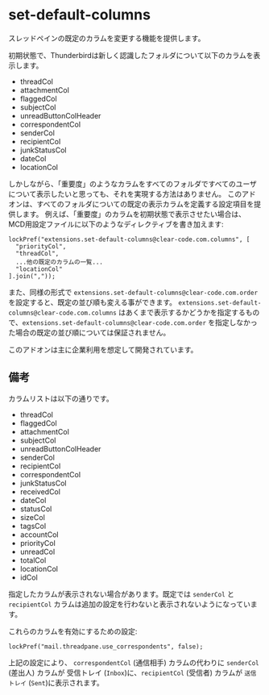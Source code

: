 set-default-columns
===================

スレッドペインの既定のカラムを変更する機能を提供します。

初期状態で、Thunderbirdは新しく認識したフォルダについて以下のカラムを表示します。

 * threadCol
 * attachmentCol
 * flaggedCol
 * subjectCol
 * unreadButtonColHeader
 * correspondentCol
 * senderCol
 * recipientCol
 * junkStatusCol
 * dateCol
 * locationCol

しかしながら、「重要度」のようなカラムをすべてのフォルダですべてのユーザについて表示したいと思っても、それを実現する方法はありません。
このアドオンは、すべてのフォルダについての既定の表示カラムを定義する設定項目を提供します。
例えば、「重要度」のカラムを初期状態で表示させたい場合は、MCD用設定ファイルに以下のようなディレクティブを書き加えます:

    lockPref("extensions.set-default-columns@clear-code.com.columns", [
      "priorityCol",
      "threadCol",
      ...他の既定のカラムの一覧...
      "locationCol"
    ].join(","));

また、同様の形式で `extensions.set-default-columns@clear-code.com.order` を設定すると、既定の並び順も変える事ができます。
`extensions.set-default-columns@clear-code.com.columns` はあくまで表示するかどうかを指定するもので、`extensions.set-default-columns@clear-code.com.order` を指定しなかった場合の既定の並び順については保証されません。

このアドオンは主に企業利用を想定して開発されています。

備考
----

カラムリストは以下の通りです。

* threadCol
* flaggedCol
* attachmentCol
* subjectCol
* unreadButtonColHeader
* senderCol
* recipientCol
* correspondentCol
* junkStatusCol
* receivedCol
* dateCol
* statusCol
* sizeCol
* tagsCol
* accountCol
* priorityCol
* unreadCol
* totalCol
* locationCol
* idCol

指定したカラムが表示されない場合があります。既定では `senderCol` と `recipientCol` カラムは追加の設定を行わないと表示されないようになっています。

これらのカラムを有効にするための設定:

    lockPref("mail.threadpane.use_correspondents", false);

上記の設定により、 `correspondentCol` (通信相手) カラムの代わりに `senderCol` (差出人) カラムが 受信トレイ (`Inbox`)に、`recipientCol` (受信者) カラムが `送信トレイ` (`Sent`)に表示されます。
